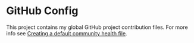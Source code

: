 # GitHub Config

This project contains my global GitHub project contribution files. For more info see
[Creating a default community health file](https://docs.github.com/en/communities/setting-up-your-project-for-healthy-contributions/creating-a-default-community-health-file).
